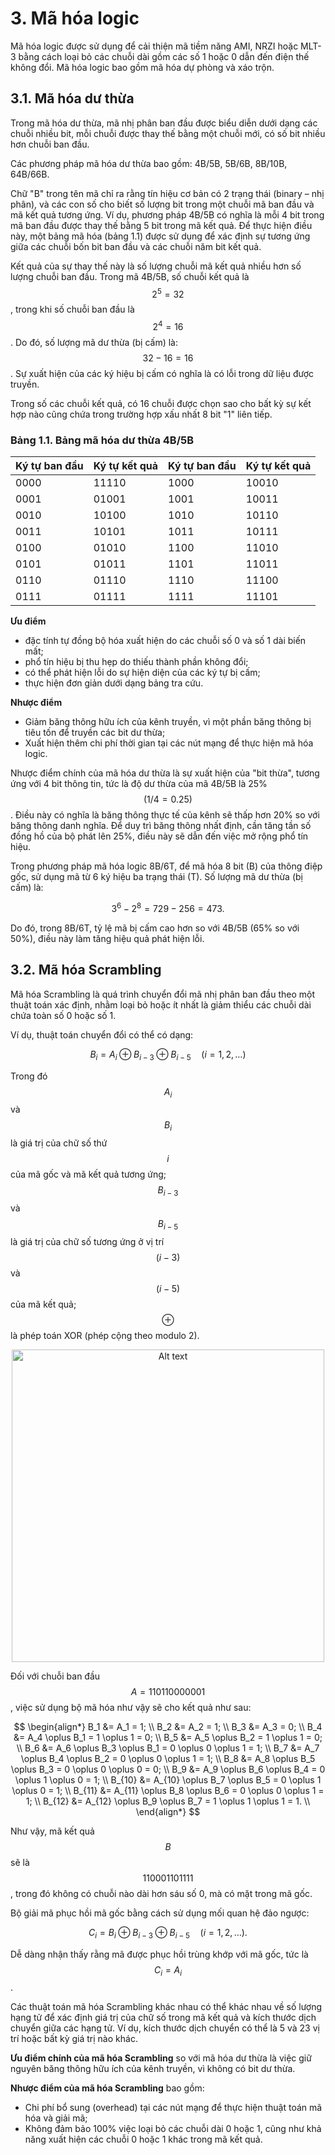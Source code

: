 # 3. Mã hóa logic
Mã hóa logic được sử dụng để cải thiện mã tiềm năng AMI, NRZI hoặc MLT-3 bằng cách loại bỏ các chuỗi dài gồm các số 1 hoặc 0 dẫn đến điện thế không đổi. Mã hóa logic bao gồm mã hóa dự phòng và xáo trộn.
## 3.1. Mã hóa dư thừa

Trong mã hóa dư thừa, mã nhị phân ban đầu được biểu diễn dưới dạng các chuỗi nhiều bit, mỗi chuỗi được thay thế bằng một chuỗi mới, có số bit nhiều hơn chuỗi ban đầu.

Các phương pháp mã hóa dư thừa bao gồm: 4B/5B, 5B/6B, 8B/10B, 64B/66B.

Chữ "B" trong tên mã chỉ ra rằng tín hiệu cơ bản có 2 trạng thái (binary – nhị phân), và các con số cho biết số lượng bit trong một chuỗi mã ban đầu và mã kết quả tương ứng. Ví dụ, phương pháp 4B/5B có nghĩa là mỗi 4 bit trong mã ban đầu được thay thế bằng 5 bit trong mã kết quả. Để thực hiện điều này, một bảng mã hóa (bảng 1.1) được sử dụng để xác định sự tương ứng giữa các chuỗi bốn bit ban đầu và các chuỗi năm bit kết quả.

Kết quả của sự thay thế này là số lượng chuỗi mã kết quả nhiều hơn số lượng chuỗi ban đầu. Trong mã 4B/5B, số chuỗi kết quả là $$2^5 = 32$$, trong khi số chuỗi ban đầu là $$2^4 = 16$$. Do đó, số lượng mã dư thừa (bị cấm) là: $$32 - 16 = 16$$. Sự xuất hiện của các ký hiệu bị cấm có nghĩa là có lỗi trong dữ liệu được truyền.

Trong số các chuỗi kết quả, có 16 chuỗi được chọn sao cho bất kỳ sự kết hợp nào cũng chứa trong trường hợp xấu nhất 8 bit "1" liên tiếp.

### Bảng 1.1. Bảng mã hóa dư thừa 4B/5B

| **Ký tự ban đầu** | **Ký tự kết quả** | **Ký tự ban đầu** | **Ký tự kết quả** |
|-----------------------|-----------------------|-----------------------|-----------------------|
| 0000                  | 11110                 | 1000                  | 10010                 |
| 0001                  | 01001                 | 1001                  | 10011                 |
| 0010                  | 10100                 | 1010                  | 10110                 |
| 0011                  | 10101                 | 1011                  | 10111                 |
| 0100                  | 01010                 | 1100                  | 11010                 |
| 0101                  | 01011                 | 1101                  | 11011                 |
| 0110                  | 01110                 | 1110                  | 11100                 |
| 0111                  | 01111                 | 1111                  | 11101                 |


**Ưu điểm**

- đặc tính tự đồng bộ hóa xuất hiện do các chuỗi số 0 và số 1 dài biến mất; 
- phổ tín hiệu bị thu hẹp do thiếu thành phần không đổi; 
- có thể phát hiện lỗi do sự hiện diện của các ký tự bị cấm; 
- thực hiện đơn giản dưới dạng bảng tra cứu.

**Nhược điểm**

- Giảm băng thông hữu ích của kênh truyền, vì một phần băng thông bị tiêu tốn để truyền các bit dư thừa;
- Xuất hiện thêm chi phí thời gian tại các nút mạng để thực hiện mã hóa logic.

Nhược điểm chính của mã hóa dư thừa là sự xuất hiện của "bit thừa", tương ứng với 4 bit thông tin, tức là độ dư thừa của mã 4B/5B là 25% $$(1/4 = 0.25)$$. Điều này có nghĩa là băng thông thực tế của kênh sẽ thấp hơn 20% so với băng thông danh nghĩa. Để duy trì băng thông nhất định, cần tăng tần số đồng hồ của bộ phát lên 25%, điều này sẽ dẫn đến việc mở rộng phổ tín hiệu.

Trong phương pháp mã hóa logic 8B/6T, để mã hóa 8 bit (B) của thông điệp gốc, sử dụng mã từ 6 ký hiệu ba trạng thái (T). Số lượng mã dư thừa (bị cấm) là:

$$
3^6 - 2^8 = 729 - 256 = 473.
$$

Do đó, trong 8B/6T, tỷ lệ mã bị cấm cao hơn so với 4B/5B (65% so với 50%), điều này làm tăng hiệu quả phát hiện lỗi.

## 3.2. Mã hóa Scrambling


Mã hóa Scrambling là quá trình chuyển đổi mã nhị phân ban đầu theo một thuật toán xác định, nhằm loại bỏ hoặc ít nhất là giảm thiểu các chuỗi dài chứa toàn số 0 hoặc số 1.

Ví dụ, thuật toán chuyển đổi có thể có dạng:

$$
B_i = A_i \oplus B_{i-3} \oplus B_{i-5} \quad (i = 1, 2, …)
$$

Trong đó $$A_i$$ và $$B_i$$ là giá trị của chữ số thứ $$i$$ của mã gốc và mã kết quả tương ứng; $$B_{i-3}$$ và $$B_{i-5}$$ là giá trị của chữ số tương ứng ở vị trí $$(i-3)$$ và $$(i-5)$$ của mã kết quả; $$\oplus$$ là phép toán XOR (phép cộng theo modulo 2).

<p align="center">
  <img src="https://github.com/CHu292/SOC/blob/main/ITMO/K%E1%BB%B3%205/M%E1%BA%A1ng%20m%C3%A1y%20t%C3%ADnh/ITMO/image/1/XOR.png" alt="Alt text" width="500">
</p>

Đối với chuỗi ban đầu $$A = 110110000001$$, việc sử dụng bộ mã hóa như vậy sẽ cho kết quả như sau:

$$
\begin{align*}
B_1 &= A_1 = 1; \\
B_2 &= A_2 = 1; \\
B_3 &= A_3 = 0; \\
B_4 &= A_4 \oplus B_1 = 1 \oplus 1 = 0; \\
B_5 &= A_5 \oplus B_2 = 1 \oplus 1 = 0; \\
B_6 &= A_6 \oplus B_3 \oplus B_1 = 0 \oplus 0 \oplus 1 = 1; \\
B_7 &= A_7 \oplus B_4 \oplus B_2 = 0 \oplus 0 \oplus 1 = 1; \\
B_8 &= A_8 \oplus B_5 \oplus B_3 = 0 \oplus 0 \oplus 0 = 0; \\
B_9 &= A_9 \oplus B_6 \oplus B_4 = 0 \oplus 1 \oplus 0 = 1; \\
B_{10} &= A_{10} \oplus B_7 \oplus B_5 = 0 \oplus 1 \oplus 0 = 1; \\
B_{11} &= A_{11} \oplus B_8 \oplus B_6 = 0 \oplus 0 \oplus 1 = 1; \\
B_{12} &= A_{12} \oplus B_9 \oplus B_7 = 1 \oplus 1 \oplus 1 = 1. \\
\end{align*}
$$

Như vậy, mã kết quả $$B$$ sẽ là $$110001101111$$, trong đó không có chuỗi nào dài hơn sáu số 0, mà có mặt trong mã gốc.

Bộ giải mã phục hồi mã gốc bằng cách sử dụng mối quan hệ đảo ngược:

$$
C_i = B_i \oplus B_{i-3} \oplus B_{i-5} \quad (i = 1, 2, …).
$$

Dễ dàng nhận thấy rằng mã được phục hồi trùng khớp với mã gốc, tức là $$C_i = A_i$$.

Các thuật toán mã hóa Scrambling khác nhau có thể khác nhau về số lượng hạng tử để xác định giá trị của chữ số trong mã kết quả và kích thước dịch chuyển giữa các hạng tử. Ví dụ, kích thước dịch chuyển có thể là 5 và 23 vị trí hoặc bất kỳ giá trị nào khác.

**Ưu điểm chính của mã hóa Scrambling** so với mã hóa dư thừa là việc giữ nguyên băng thông hữu ích của kênh truyền, vì không có bit dư thừa.

**Nhược điểm của mã hóa Scrambling** bao gồm:

- Chi phí bổ sung (overhead) tại các nút mạng để thực hiện thuật toán mã hóa và giải mã;
- Không đảm bảo 100% việc loại bỏ các chuỗi dài 0 hoặc 1, cũng như khả năng xuất hiện các chuỗi 0 hoặc 1 khác trong mã kết quả.






